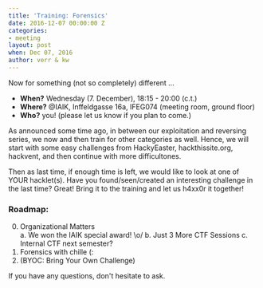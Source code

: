 ```yaml
---
title: 'Training: Forensics'
date: 2016-12-07 00:00:00 Z
categories:
- meeting
layout: post
when: Dec 07, 2016
author: verr & kw
---
```


Now for something (not so completely) different ...

* **When?** Wednesday (7. December), 18:15 - 20:00 (c.t.)
* **Where?** @IAIK, Inffeldgasse 16a, IFEG074 (meeting room, ground floor)
* **Who?** you! (please let us know if you plan to come.)


As announced some time ago, in between our exploitation and reversing series, we now and then train for other categories as well. Hence, we will start with some easy challenges from HackyEaster, hackthissite.org, hackvent, and then continue with more difficultones.

Then as last time, if enough time is left, we would like to look at one of YOUR hacklet(s). Have you found/seen/created an interesting challenge in the last time? Great! Bring it to the training and let us h4xx0r it together!


### Roadmap:

0. Organizational Matters <br> 
  a. We won the IAIK special award! \o/
  b. Just 3 More CTF Sessions
  c. Internal CTF next semester? 
1. Forensics with chille (:
2. (BYOC: Bring Your Own Challenge)


If you have any questions, don't hesitate to ask.
